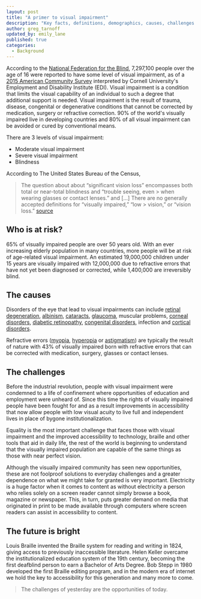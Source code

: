 ```yaml
---
layout: post
title: "A primer to visual impairment"
description: "Key facts, definitions, demographics, causes, challenges and future of visual impairment."
author: greg_tarnoff
updated_by: emily_lane
published: true
categories:
  - Background
---
```


According to the [National Federation for the Blind](https://nfb.org/), 7,297,100 people over the age of 16 were reported to have some level of visual impairment, as of a [2015 American Community Survey](https://nfb.org/blindness-statistics) interpreted by Cornell University's Employment and Disability Institute (EDI). Visual impairment is a condition that limits the visual capability of an individual to such a degree that additional support is needed. Visual impairment is the result of trauma, disease, congenital or degenerative conditions that cannot be corrected by medication, surgery or refractive correction. 90% of the world's visually impaired live in developing countries and 80% of all visual impairment can be avoided or cured by conventional means.

There are 3 levels of visual impairment:

* Moderate visual impairment
* Severe visual impairment
* Blindness

According to The United States Bureau of the Census,
> The question about about “significant vision loss” encompasses both total or near-total blindness and “trouble seeing, even > when wearing glasses or contact lenses.” and [...] There are no generally accepted definitions for “visually impaired,” “low > vision,” or “vision loss.” [source](https://nfb.org/blindness-statistics)

## Who is at risk?

65% of visually impaired people are over 50 years old. With an ever increasing elderly population in many countries, more people will be at risk of age-related visual impairment. An estimated 19,000,000 children under 15 years are visually impaired with 12,000,000 due to refractive errors that have not yet been diagnosed or corrected, while 1,400,000 are irreversibly blind.

## The causes

Disorders of the eye that lead to visual impairments can include [retinal degeneration](http://ffb.ca/learn/eye-diseases/), [albinism](https://en.wikipedia.org/wiki/Albinism), [cataracts](https://en.wikipedia.org/wiki/Cataract), [glaucoma](https://en.wikipedia.org/wiki/Glaucoma), muscular problems, [corneal disorders](https://www.nei.nih.gov/health/cornealdisease/), [diabetic retinopathy](https://en.wikipedia.org/wiki/Diabetic_retinopathy), [congenital disorders](https://en.wikipedia.org/wiki/Congenital_disorder), infection and [cortical disorders](https://en.wikipedia.org/wiki/Cortical_visual_impairment).

Refractive errors ([myopia](https://en.wikipedia.org/wiki/Myopia), [hyperopia](https://en.wikipedia.org/wiki/Hyperopia) or [astigmatism](https://www.medicalnewstoday.com/articles/158810.php)) are typically the result of nature with 43% of visually impaired born with refractive errors that can be corrected with medication, surgery, glasses or contact lenses.

## The challenges

Before the industrial revolution, people with visual impairment were condemned to a life of confinement where opportunities of education and employment were unheard of. Since this time the rights of visually impaired people have been fought for and as a result improvements in accessibility that now allow people with low visual acuity to live full and independent lives in place of bygone institutionalization.

Equality is the most important challenge that faces those with visual impairment and the improved accessibility to technology, braille and other tools that aid in daily life, the rest of the world is beginning to understand that the visually impaired population are capable of the same things as those with near perfect vision.

Although the visually impaired community has seen new opportunities, these are not foolproof solutions to everyday challenges and a greater dependence on what we might take for granted is very important. Electricity is a huge factor when it comes to content as without electricity a person who relies solely on a screen reader cannot simply browse a book, magazine or newspaper. This, in turn, puts greater demand on media that originated in print to be made available through computers where screen readers can assist in accessibility to content.

## The future is bright

Louis Braille invented the Braille system for reading and writing in 1824, giving access to previously inaccessible literature. Helen Keller overcame the institutionalized education system of the 19th century, becoming the first deafblind person to earn a Bachelor of Arts Degree. Bob Stepp in 1980 developed the first Braille editing program, and in the modern era of internet we hold the key to accessibility for this generation and many more to come.

> The challenges of yesterday are the opportunities of today.
